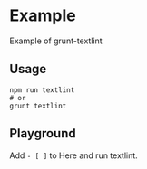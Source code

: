 # Example

Example of grunt-textlint

## Usage

    npm run textlint
    # or
    grunt textlint

## Playground

Add `- [ ]` to Here and run textlint.
